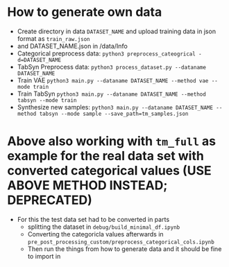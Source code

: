 # How to generate own data
- Create directory in data `DATASET_NAME` and upload training data in json format as `train_raw.json`
- and DATASET_NAME.json in /data/Info
- Categorical preprocess data: `python3 preprocess_cateogrical -d=DATASET_NAME`
- TabSyn Preprocess data: `python3 process_dataset.py --dataname DATASET_NAME`
- Train VAE `python3 main.py --dataname DATASET_NAME --method vae --mode train`
- Train TabSyn `python3 main.py --dataname DATASET_NAME --method tabsyn --mode train`
- Synthesize new samples: `python3 main.py --dataname DATASET_NAME --method tabsyn --mode sample --save_path=tm_samples.json`

# Above also working with `tm_full` as example for the real data set with converted categorical values (USE ABOVE METHOD INSTEAD; DEPRECATED)
- For this the test data set had to be converted in parts
  - splitting the dataset in `debug/build_minimal_df.ipynb`
  - Converting the categoricla values afterwards in `pre_post_processing_custom/preprocess_categorical_cols.ipynb`
  - Then run the things from how to generate data and it should be fine to import in


